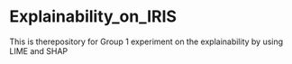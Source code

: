 # Explainability_on_IRIS
This is therepository for Group 1 experiment on the explainability by using LIME and SHAP
